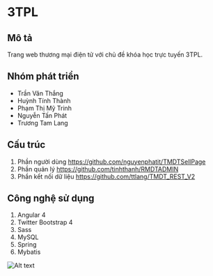 # 3TPL

## Mô tả 
Trang web thương mại điện tử với chủ đề khóa học trực tuyến 3TPL.

## Nhóm phát triển
* Trần Văn Thắng
* Huỳnh Tính Thành
* Phạm Thị Mỹ Trinh
* Nguyễn Tấn Phát
* Trương Tam Lang

## Cấu trúc
1. Phần người dùng https://github.com/nguyenphatit/TMDTSellPage
1. Phần quản lý https://github.com/tinhthanh/RMDTADMIN
1. Phần kết nối dữ liệu https://github.com/ttlang/TMDT_REST_V2

## Công nghệ sử dụng
1. Angular 4
1. Twitter Bootstrap 4
1. Sass
1. MySQL
1. Spring
1. Mybatis

![Alt text](http://emojipedia-us.s3.amazonaws.com/content/2015/10/11/facebook-emoji-reactions.gif)
